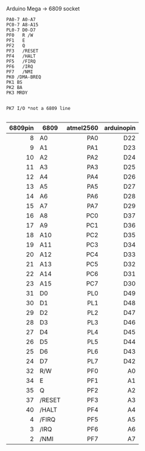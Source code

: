 Arduino Mega -> 6809 socket

```
PA0-7 A0-A7
PC0-7 A8-A15
PL0-7 D0-D7
PF0   R /W
PF1   E
PF2   Q
PF3   /RESET
PF4   /HALT
PF5   /FIRQ
PF6   /IRQ
PF7   /NMI
PK0 /DMA-BREQ
PK1 BS
PK2 BA
PK3 MRDY


PK7 I/O *not a 6809 line


```

6809pin | 6809 | atmel2560  | arduinopin |
|--:| -----|  -------: | -----: |
|8| A0 | PA0 | D22 |
|9| A1 | PA1 | D23 |
|10| A2 | PA2 | D24 |
|11| A3 | PA3 | D25 |
|12| A4 | PA4 | D26 |
|13| A5 | PA5 | D27 |
|14| A6 | PA6 | D28 |
|15| A7 | PA7 | D29 |
|16| A8 | PC0 | D37 |
|17| A9| PC1 | D36 |
|18| A10| PC2 | D35 |
|19| A11| PC3 | D34 |
|20| A12| PC4 | D33 |
|21| A13| PC5 | D32 |
|22| A14| PC6 | D31 |
|23| A15 | PC7 | D30 |
|31| D0 | PL0 | D49 |
|30| D1 | PL1 | D48 |
|29| D2 | PL2 | D47 |
|28| D3 | PL3 | D46 |
|27| D4 | PL4 | D45 |
|26| D5 | PL5 | D44 |
|25| D6 | PL6 | D43 |
|24| D7 | PL7 | D42 |
|32|R/W| PF0| A0|
|34|E |PF1|A1|
|35|Q |PF2  |A2|
|37| /RESET | PF3   |A3|
|40| /HALT | PF4   |A4|
|4| /FIRQ | PF5  |A5|
|3| /IRQ | PF6  |A6|
|2| /NMI| PF7 |A7 |
